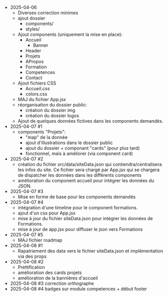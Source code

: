 - 2025-04-06
  - Diverses correction minimes
  - ajout dossier
    - components/
    - styles/
  - Ajout components (uniquement la mise en place):
    - Accueil
      - Banner
    - Header
    - Projets
    - APropos
    - Formation
    - Competences
    - Contact
  - Ajout fichiers CSS
    - Accueil.css
    - colors.css
  - MAJ du fichier App.jsx
  - réorganisation du dossier public:
    - création du dossier img
    - création du dossier logos
  - Ajout de quelques données fictives dans les components demandés.
- 2025-04-07 #1
  - components "Projets":
    - "map" de la donnée
    - ajout d'illustrations dans le dossier public
    - ajout du dossier + componant "cards" (pour plus tard)
    - fonctionnel, mais à améliorer (via component card)
- 2025-04-07 #2
  - création du fichier src/data/siteData.json qui contiendra/centralisera les infos du site. Ce fichier sera chargé par App.jsx qui se chargera de dispatcher les données dans les différents components
  - amélioration du component accueil pour intégrer les données du JSON.
- 2025-04-07 #3
  - Mise en forme de base pour les components demandés
- 2025-04-07 #4
  - intégration d'une timeline pour le component formations.
  - ajout d'un css pour App.jsx
  - mise à jour du fichier siteData.json pour intégrer les données de Formations.
  - mise à jour de app.jsx pour diffuser le json vers Formations
- 2025-04-07 #5
  - MAJ fichier roadmap
- 2025-04-08 #1
  - Rapatriement des data vers le fichier siteData.json et implémentation via des props
- 2025-04-08 #2
  - Prettification
  - amélioration des cards projets
  - amélioration de la bannières d'accueil
- 2025-04-08 #3 correction orthographe
- 2025-04-08 #4 badges sur module competences + début footer

